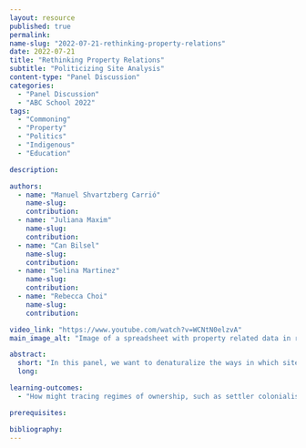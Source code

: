 ```yaml
---
layout: resource
published: true
permalink:
name-slug: "2022-07-21-rethinking-property-relations"
date: 2022-07-21
title: "Rethinking Property Relations"
subtitle: "Politicizing Site Analysis"
content-type: "Panel Discussion"
categories:
  - "Panel Discussion"
  - "ABC School 2022"
tags:
  - "Commoning"
  - "Property"
  - "Politics"
  - "Indigenous"
  - "Education"

description:

authors:
  - name: "Manuel Shvartzberg Carrió"
    name-slug:
    contribution:
  - name: "Juliana Maxim"
    name-slug:
    contribution:
  - name: "Can Bilsel"
    name-slug:
    contribution:
  - name: "Selina Martinez"
    name-slug:
    contribution:
  - name: "Rebecca Choi"
    name-slug:
    contribution:

video_link: "https://www.youtube.com/watch?v=WCNtN0elzvA"
main_image_alt: "Image of a spreadsheet with property related data in rows and columns."

abstract:
  short: "In this panel, we want to denaturalize the ways in which sites are understood in design studios by engaging with questions of land ownership, histories and theories of property, and class relations between site professionals - such as architects, developers, and planners - and their putative clients and users."
  long:

learning-outcomes:
  - "How might tracing regimes of ownership, such as settler colonialism or financial capital, challenge and politicize contemporary design pedagogy?"

prerequisites:

bibliography:
---
```

